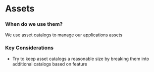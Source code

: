 # Assets
### When do we use them?
We use asset catalogs to manage our applications assets

### Key Considerations
* Try to keep asset catalogs a reasonable size by breaking them into additional catalogs based on feature